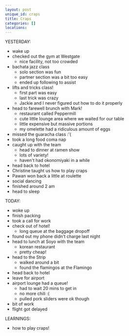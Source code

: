```yaml
---
layout: post
unique_id: craps
title: Craps
categories: []
locations: 
---
```


YESTERDAY:
* wake up
* checked out the gym at Westgate
  * nice facility, not too crowded
* bachata jazz class
  * solo section was fun
  * partner section was a bit too easy
  * ended up following to assist
* lifts and tricks class!
  * first part was easy
  * last trick was crazy
  * Jackie and I never figured out how to do it properly
* head to farewell brunch with Mark!
  * restaurant called Peppermill
  * cute little lounge area where we waited for our table
  * little expensive but massive portions
  * my omelette had a ridiculous amount of eggs
* missed the guaracha class :'(
* took a long food coma nap
* caught up with the team
  * head to dinner at ramen show
  * lots of variety!
  * haven't had okonomiyaki in a while
* head back to hotel
* Christine taught us how to play craps
* Pawan won back a little at roulette
* social dancing
* finished around 2 am
* head to sleep

TODAY:
* woke up
* finish packing
* took a call for work
* check out of hotel!
  * long queue at the baggage dropoff
* found out my phone didn't charge last night
* head to lunch at Soyo with the team
  * korean restaurant
  * pretty cheap!
* head to the Strip
  * walked around a bit
  * found the flamingos at the Flamingo
* head back to hotel
* leave for airport
* airport lounge had a queue!
  * had to wait 20 mins to get in
  * no more chili :(
  * pulled pork sliders were ok though
* bit of work
* flight got delayed

LEARNINGS:
* how to play craps!
